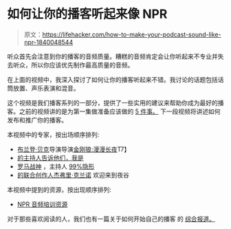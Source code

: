 # 如何让你的播客听起来像 NPR

> 原文：<https://lifehacker.com/how-to-make-your-podcast-sound-like-npr-1840048544>

听众首先会注意到你的播客的音频质量。糟糕的音频肯定会让你听起来不专业并失去听众，所以你应该优先制作最高质量的音频。

在上面的视频中，我深入探讨了如何让你的播客听起来不错。我讨论的话题包括话筒放置、声乐表演和混音。

这个视频是我们播客系列的一部分，提供了一些实用的建议来帮助你成为最好的播客。之前的视频讲的是为第一集做准备应该做的 [5 件事。](https://lifehacker.com/how-to-start-a-podcast-preparing-for-your-first-episod-1839897558) 下一段视频将讲述如何发布和推广你的播客。

本视频中的专家，按出场顺序排列:

*   [布兰登·贝克](https://twitter.com/BrendanPBaker)导演导演[金刚狼:漫漫长夜](https://www.wolverinepodcast.com/)T7】
*   [的主持人告诉他们，我是](https://tell-them-i-am.scpr.org/)
*   [罗马战神](https://twitter.com/romanmars) ，主持人 [99%隐形](https://99percentinvisible.org/)
*   [](https://twitter.com/happierman)[的联合创作人杰弗里·克兰诺](http://www.welcometonightvale.com/) 欢迎来到夜谷

本视频中提到的资源，按出现顺序排列:

*   [NPR 音频培训资源](https://training.npr.org/topics/)

对于那些喜欢阅读的人，我们也有一篇关于如何开始自己的播客 的 [综合报道。](https://lifehacker.com/how-to-start-your-own-podcast-1709798447)